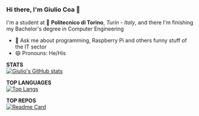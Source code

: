 ### Hi there, I'm Giulio Coa 👋

I'm a student at 🏫 **Politecnico di Torino**, *Turin - Italy*, and there I'm finishing my Bachelor's degree in Computer Engineering
  
  
- 💬 Ask me about programming, Raspberry Pi and others funny stuff of the IT sector
- 😄 Pronouns: He/His

**STATS**  
[![Giulio's GitHub stats](https://github-readme-stats.vercel.app/api?username=giulioc008&show_icons=true&theme=react&hide_border=true)](https://github.com/giulioc008)  
  
**TOP LANGUAGES**  
[![Top Langs](https://github-readme-stats.vercel.app/api/top-langs/?username=giulioc008&layout=compact&theme=react&hide_border=true)](https://github.com/giulioc008)  
  
**TOP REPOS**  
[![Readme Card](https://github-readme-stats.vercel.app/api/pin/?username=giulioc008&repo=dot_files&show_owner=true&theme=react&hide_border=true)](https://github.com/giulioc008/dot_files)  
